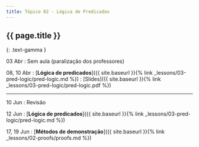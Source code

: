 ```yaml
---
title: Tópico 02 - Lógica de Predicados
---
```


## {{ page.title }}
{: .text-gamma }

03 Abr
: Sem aula (paralização dos professores)

08, 10 Abr
: [**Lógica de predicados**]({{ site.baseurl }}{% link _lessons/03-pred-logic/pred-logic.md %})
  : [Slides]({{ site.baseurl }}{% link _lessons/03-pred-logic/pred-logic.pdf %})

---

10 Jun
: Revisão

12 Jun
: [**Lógica de predicados**]({{ site.baseurl }}{% link _lessons/03-pred-logic/pred-logic.md %})

17, 19 Jun
: [**Métodos de demonstração**]({{ site.baseurl }}{% link _lessons/02-proofs/proofs.md %})

